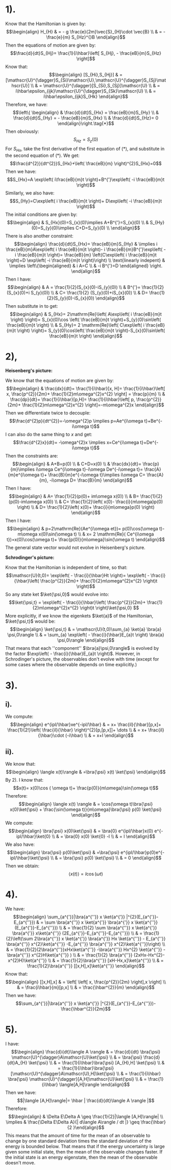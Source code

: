 # 1).
Know that the Hamiltonian is given by:
$$\begin{align}
H_{H} & = - g \frac{e}{2m}\vec{S}_{H}\cdot \vec{B} \\
 & = - \frac{e}{m} S_{Hz}^{}B
\end{align}$$
Then the equations of motion are given by:
$$\frac{d}{dt}S_{Hj}= \frac{1}{i\hbar}\left[ S_{Hj}, - \frac{eB}{m}S_{Hz} \right]$$
Know that:
$$\begin{align}
[S_{Hi},S_{Hj}] & =[\mathscr{U}^{\dagger}S_{Si}\mathscr{U},\mathscr{U}^{\dagger}S_{Sj}\mathscr{U}] \\
 & = \mathscr{U}^{\dagger}[S_{Si},S_{Sj}]\mathscr{U} \\
 & = i\hbar\epsilon_{ijk}\mathscr{U}^{\dagger}S_{Sk}\mathscr{U} \\
 & = i\hbar\epsilon_{ijk}S_{Hk}
\end{align}$$
Therefore, we have:
$$\left\{
\begin{align}
 & \frac{d}{dt}S_{Hx} =  \frac{eB}{m}S_{Hy} \\
 & \frac{d}{dt}S_{Hy} = - \frac{eB}{m}S_{Hx} \\
 &  \frac{d}{dt}S_{Hz}= 0 
\end{align}\right.\tag{*}$$
Then obviously:
$$S_{Hz}= S_{z}(0)$$
For $S_{Hx}$, take the first derivative of the first equation of $(*)$, and substitute in the second equation of $(*)$. We get:
$$\frac{d^{2}}{dt^{2}}S_{Hx}+\left(  \frac{eB}{m} \right)^{2}S_{Hx}=0$$
Then we have:
$$S_{Hx}=A \exp\left(  i\frac{eB}{m}t \right)+B^{'}\exp\left( -i \frac{eB}{m}t \right)$$
Similarly, we also have:
$$S_{Hy}=C\exp\left( i \frac{eB}{m}t \right)+ D\exp\left( -i \frac{eB}{m}t \right)$$
The initial conditions are given by:
$$\begin{align}
 & S_{Hx}(0)=S_{x}(0)\implies A+B^{'}=S_{x}(0) \\
 & S_{Hy}(0)=S_{y}(0)\implies C+D=S_{y}(0) \\
\end{align}$$
There is also another constraint:
$$\begin{align}
\frac{d}{dt}S_{Hx}= \frac{eB}{m}S_{Hy} & \implies i \frac{eB}{m}A\exp\left( i \frac{eB}{m}t \right)- i \frac{eB}{m}B^{'}\exp\left( -i \frac{eB}{m}t \right)=  \frac{eB}{m} \left(C\exp\left(  i \frac{eB}{m}t \right)+D \exp\left( -i \frac{eB}{m}t \right)\right) \\
 \text{linearly indepent} &  \implies \left\{\begin{aligned}
 & i A=C \\
 & -i B^{'}=D
\end{aligned} \right.
\end{align}$$
Then I have:
$$\begin{align}
 & A = \frac{1}{2}(S_{x}(0)-iS_{y}(0)) \\
 & B^{'}= \frac{1}{2}(S_{x}(0)+i S_{y}(0)) \\
 & C= \frac{1}{2} (S_{y}(0)+iS_{x}(0)) \\
 & D= \frac{1}{2}(S_{y}(0)-iS_{x}(0))
\end{align}$$
Then substitute in to get:
$$\begin{align}
 & S_{Hx}= 2\mathrm{Re}\left( A\exp\left( i \frac{eB}{m}t \right) \right)= S_{x}(0)\cos \left(  \frac{eB}{m}t \right)+S_{y}(0)\sin\left(  \frac{eB}{m}t \right) \\
 & S_{Hy}= 2 \mathrm{Re}\left(  C\exp\left(  i \frac{eB}{m}t \right) \right)= S_{y}(0)\cos\left(  \frac{eB}{m}t \right)-S_{x}(0)\sin\left(  \frac{eB}{m}t \right)
\end{align}$$
# 2),

**Heisenberg's picture:**

We know that the equations of motion are given by:
$$\begin{align}
 & \frac{dx}{dt}= \frac{1}{i\hbar}[x, H]= \frac{1}{i\hbar}\left[ x, \frac{p^{2}}{2m}+ \frac{1}{2}m\omega^{2}x^{2} \right]  = \frac{p}{m} \\
 & \frac{dp}{dt}= \frac{1}{i\hbar}[p,H]= \frac{1}{i\hbar}\left[ p, \frac{p^{2}}{2m}+ \frac{1}{2}m\omega^{2}x^{2} \right]=-m\omega^{2}x
\end{align}$$
Then we differentiate twice to decouple:
$$\frac{d^{2}p}{dt^{2}}=-\omega^{2}p \implies p=Ae^{i\omega t}+Be^{-i\omega t}$$
I can also do the same thing to $x$ and get:
$$\frac{d^{2}x}{dt}= -\omega^{2}x \implies x=Ce^{i\omega t}+De^{-i\omega t}$$
Then the constraints are:
$$\begin{align}
 & A+B=p(0) \\
 & C+D=x(0) \\
 & \frac{dx}{dt}= \frac{p}{m}\implies i\omega Ce^{i\omega t}-i\omega De^{-i\omega t}= \frac{A}{m}e^{i\omega t}+ \frac{B}{m}e^{-i\omega t}\implies i\omega C= \frac{A}{m}, -i\omega D= \frac{B}{m}
\end{align}$$
Then I have:
$$\begin{align}
 & A= \frac{1}{2}(p(0)+ im\omega x(0)) \\
 & B= \frac{1}{2}(p(0)-im\omega x(0)) \\
 & C= \frac{1}{2}\left( x(0)- \frac{i}{m\omega}p(0) \right) \\
 & D= \frac{1}{2}\left( x(0)+ \frac{i}{m\omega}p(0) \right)
\end{align}$$
Then I have:
$$\begin{align}
 & p=2\mathrm{Re}(Ae^{i\omega et})= p(0)\cos(\omega t)-m\omega x(0)\sin(\omega t)  \\
 & x= 2 \mathrm{Re}( Ce^{i\omega t})=x(0)\cos(\omega t)+ \frac{p(0)}{m\omega}\sin(\omega t)
\end{align}$$
The general state vector would not evolve in Heisenberg's picture. 

**Schrodinger's picture:**

Know that the Hamiltonian is independent of time, so that:
$$\mathscr{U}(t,0)= \exp\left( - \frac{i}{\hbar}Ht \right)= \exp\left( - \frac{i}{\hbar}\left(  \frac{p^{2}}{2m}+ \frac{1}{2}m\omega^{2}x^{2} \right)t \right)$$
So any state ket $\ket{\psi,0}$ would evolve into:
$$\ket{\psi,t} = \exp\left( - \frac{i}{\hbar}\left(  \frac{p^{2}}{2m}+ \frac{1}{2}m\omega^{2}x^{2} \right)t \right)\ket{\psi,0} $$
More explicitly, if we know the eigenkets $\ket{a}$ of the Hamiltonian, $\ket{\psi,t}$ would be:
$$\begin{align}
\ket{\psi,t}  & = \mathscr{U}(t,0)\sum_{a} \ket{a}  \bra{a}  \psi,0\rangle  \\
 & = \sum_{a} \exp\left( - \frac{i}{\hbar}E_{a}t \right) \bra{a} \psi,0\rangle
\end{align}$$
That means that each ''component'' $\bra{a}\psi,0\rangle$ is evolved by the factor $\exp\left( - \frac{i}{\hbar}E_{a}t \right)$. However, in Schrodinger's picture, the observables don't evolve with time (except for some cases where the observable depends on time explicitly.)
# 3).
## i).
We compute:
$$\begin{align}
e^{ipl/\hbar}xe^{-ipl/\hbar} & = x+ \frac{il}{\hbar}[p,x]+ \frac{1}{2!}\left(  \frac{il}{\hbar} \right)^{2}[p,[p,x]]+ \dots \\
 & = x+ \frac{il}{\hbar}\cdot (-i\hbar) \\
 & = x+l
\end{align}$$
## ii).
We know that:
$$\begin{align}
\langle x(t)\rangle & =\bra{\psi} x(t) \ket{\psi} 
\end{align}$$
By $2).$ I know that:
$$x(t)= x(0)\cos ( \omega t)+ \frac{p(0)}{m\omega}\sin(\omega t)$$
Therefore:
$$\begin{align}
\langle x(t) \rangle & = \cos(\omega t)\bra{\psi} x(0)\ket{\psi} + \frac{\sin(\omega t)}{m\omega}\bra{\psi} p(0) \ket{\psi} 
\end{align}$$
We compute:
$$\begin{align}
\bra{\psi} x(0)\ket{\psi}  & = \bra{0} e^{ipl/\hbar}x(0) e^{-ipl/\hbar}\ket{0}  \\
 & = \bra{0} x(0) \ket{0} -l \\
 & = l
\end{align}$$
We also have:
$$\begin{align}
\bra{\psi} p(0)\ket{\psi}  & =\bra{\psi} e^{ipl/\hbar}p(0)e^{-ipl/\hbar}\ket{\psi}  \\
 & = \bra{\psi} p(0) \ket{\psi}  \\
 & = 0
\end{align}$$
Then we obtain:
$$\langle x(t) \rangle =l\cos(\omega t)$$
# 4).
We have:
$$\begin{align}
\sum_{a^{'}}|\bra{a^{''}} x \ket{a^{'}} |^{2}(E_{a^{'}}-E_{a^{''}}) & = \sum \bra{a^{''}} x \ket{a^{'}} \bra{a^{'}} x \ket{a^{''}} (E_{a^{'}}-E_{a^{''}}) \\
 & = \frac{1}{2} \sum \bra{a^{''}} x \ket{a^{'}} \bra{a^{'}} x\ket{a^{''}} (2E_{a^{'}}-E_{a^{''}}-E_{a^{''}}) \\
 & = \frac{1}{2}\left(\sum 2\bra{a^{''}} x \ket{a^{'}} \bra{a^{'}} Hx \ket{a^{''}} - E_{a^{''}} \bra{a^{''}} x^{2}\ket{a^{''}} -E_{a^{''}} \bra{a^{''}} x^{2}\ket{a^{''}}\right) \\
 & = \frac{1}{2}(2\bra{a^{''}}xHx\ket{a^{''}} -\bra{a^{''}} Hx^{2} \ket{a^{''}} - \bra{a^{''}} x^{2}H\ket{a^{''}}  ) \\
 & = \frac{1}{2} \bra{a^{''}} (2xHx-Hx^{2}-x^{2}H)\ket{a^{''}}  \\
 & = \frac{1}{2}\bra{a^{''}} [xH-Hx,x]\ket{a^{''}}  \\
 & = \frac{1}{2}\bra{a^{''}} [[x,H],x]\ket{a^{''}}    
\end{align}$$
Know that:
$$\begin{align}
[[x,H],x] & = \left[ \left[ x, \frac{p^{2}}{2m}  \right],x \right] \\
 & = \frac{i\hbar}{m}[p,x] \\
 & = \frac{\hbar^{2}}{m}
\end{align}$$
Then we have:
$$\sum_{a^{'}}|\bra{a^{''}} x \ket{a^{'}} |^{2}(E_{a^{'}}-E_{a^{''}})- \frac{\hbar^{2}}{2m}$$
# 5).
I have:
$$\begin{align}
\frac{d}{dt}\langle A \rangle & = \frac{d}{dt} \bra{\psi} \mathscr{U}^{\dagger}A\mathscr{U}\ket{\psi}  \\
 & = \bra{\psi} \frac{d}{dt}A_{H} \ket{\psi}  \\
 & = \frac{1}{i\hbar}\bra{\psi} [A_{H},H] \ket{\psi}  \\
 & = \frac{1}{i\hbar}\bra{\psi} [\mathscr{U}^{\dagger}A\mathscr{U},H]\ket{\psi}  \\
 & = \frac{1}{i\hbar}  \bra{\psi} \mathscr{U}^{\dagger}[A,H]\mathscr{U}\ket{\psi} \\
 & = \frac{1}{i\hbar} \langle[A,H]\rangle 
\end{align}$$
Then we have:
$$|\langle [A,H]\rangle|= \hbar | \frac{d}{dt}\langle A \rangle |$$
Therefore:
$$\begin{align}
 & \Delta E\Delta A \geq \frac{1}{2}|\langle [A,H]\rangle|
 \\
\implies & \frac{\Delta E\Delta A}{| d\langle A\rangle / dt |}  \geq \frac{\hbar}{2 }\end{align}$$
This means that the amount of time for the mean of an observable to change by one standard deviation times the standard deviation of the energy is bounded below. That means that if the energy uncertainty is large given some initial state, then the mean of the observable changes faster. If the initial state is an energy eigenstate, then the mean of the observable doesn't move. 


